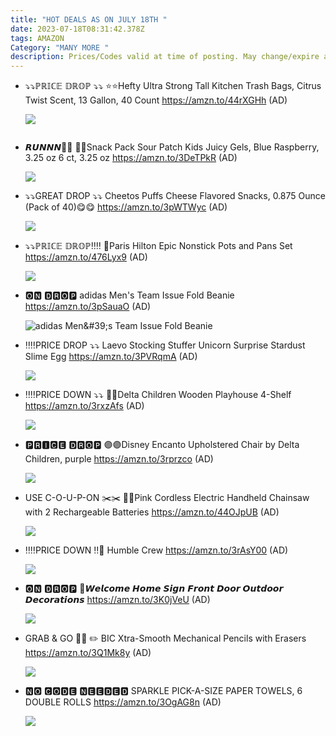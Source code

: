 ```yaml
---
title: "HOT DEALS AS ON JULY 18TH "
date: 2023-07-18T08:31:42.378Z
tags: AMAZON
Category: "MANY MORE "
description: Prices/Codes valid at time of posting. May change/expire at any time. (AD)
---
```

* ⤵️⤵️ℙℝ𝕀ℂ𝔼 𝔻ℝ𝕆ℙ ⤵️⤵️
  ⭐⭐Hefty Ultra Strong Tall Kitchen Trash Bags, Citrus Twist Scent, 13 Gallon, 40 Count
  https://amzn.to/44rXGHh
  (AD)<!--StartFragment-->

  ![](https://m.media-amazon.com/images/I/81gY+ULI2mL._AC_SL1500_.jpg)

  <!--EndFragment-->

  ![]()
* 𝙍𝙐𝙉𝙉𝙉🏃🏃
  💝💝Snack Pack Sour Patch Kids Juicy Gels, Blue Raspberry, 3.25 oz 6 ct, 3.25 oz
  https://amzn.to/3DeTPkR
  (AD)<!--StartFragment-->

  ![](https://m.media-amazon.com/images/I/81LTOBFlajL._SL1500_.jpg)

  <!--EndFragment-->
* ⤵️⤵️GREAT DROP ⤵️⤵️
  Cheetos Puffs Cheese Flavored Snacks, 0.875 Ounce (Pack of 40)😋😋
  https://amzn.to/3pWTWyc
  (AD)<!--StartFragment-->

  ![](https://m.media-amazon.com/images/I/81jBA5R4CIL._AC_SL1500_.jpg)

  <!--EndFragment-->
* ⤵️⤵️ℙℝ𝕀ℂ𝔼 𝔻ℝ𝕆ℙ‼️‼️
  🍳Paris Hilton Epic Nonstick Pots and Pans Set
  https://amzn.to/476Lyx9
  (AD)<!--StartFragment-->

  ![](https://m.media-amazon.com/images/I/71FnvEC4E6L._AC_SL1500_.jpg)

  <!--EndFragment-->
* 🅾🅽 🅳🆁🅾🅿
  adidas Men's Team Issue Fold Beanie
  https://amzn.to/3pSauaO
  (AD)<!--StartFragment-->

  ![adidas Men\&#39;s Team Issue Fold Beanie](https://m.media-amazon.com/images/I/71Qck1R20fL._AC_UX679_.jpg)

  <!--EndFragment-->
* ‼️‼️PRICE DROP ⤵️⤵️
  Laevo Stocking Stuffer Unicorn Surprise Stardust Slime Egg
  https://amzn.to/3PVRqmA
  (AD)<!--StartFragment-->

  ![](https://m.media-amazon.com/images/I/81pfRFy7qxL._AC_SL1500_.jpg)

  <!--EndFragment-->
* ‼️‼️PRICE DOWN ⤵️⤵️
  🍁🍁Delta Children Wooden Playhouse 4-Shelf
  https://amzn.to/3rxzAfs
  (AD)<!--StartFragment-->

  ![](https://m.media-amazon.com/images/I/81Yc+80aPsS._SL1500_.jpg)

  <!--EndFragment-->
* 🅿🆁🅸🅲🅴 🅳🆁🅾🅿
  🟣🟣Disney Encanto Upholstered Chair by Delta Children, purple
  https://amzn.to/3rprzco
  (AD)<!--StartFragment-->

  ![](https://m.media-amazon.com/images/I/71VkR9oYPNL._SL1500_.jpg)

  <!--EndFragment-->
* USE C-O-U-P-ON ✂️✂️
  💞💞Pink Cordless Electric Handheld Chainsaw with 2 Rechargeable Batteries
  https://amzn.to/44OJpUB
  (AD)<!--StartFragment-->

  ![](https://m.media-amazon.com/images/I/81WQhZusMjL._AC_SL1500_.jpg)

  <!--EndFragment-->
* ‼️‼️PRICE DOWN ‼️🛑
  Humble Crew
  https://amzn.to/3rAsY00
  (AD)<!--StartFragment-->

  ![](https://m.media-amazon.com/images/I/91eYAb9425L._AC_UX679_.jpg)

  <!--EndFragment-->
* 🅾🅽 🅳🆁🅾🅿
  💝𝙒𝙚𝙡𝙘𝙤𝙢𝙚 𝙃𝙤𝙢𝙚 𝙎𝙞𝙜𝙣 𝙁𝙧𝙤𝙣𝙩 𝘿𝙤𝙤𝙧 𝙊𝙪𝙩𝙙𝙤𝙤𝙧 𝘿𝙚𝙘𝙤𝙧𝙖𝙩𝙞𝙤𝙣𝙨
  https://amzn.to/3K0jVeU
  (AD)<!--StartFragment-->

  ![](https://m.media-amazon.com/images/I/71VAA9kCPqL._AC_SL1200_.jpg)

  <!--EndFragment-->
* GRAB & GO 🏃🏃
  ✏️ BIC Xtra-Smooth Mechanical Pencils with Erasers
  https://amzn.to/3Q1Mk8y
  (AD)<!--StartFragment-->

  ![](https://m.media-amazon.com/images/I/8122GER5Q1L._AC_SL1500_.jpg)

  <!--EndFragment-->
* 🅽🅾 🅲🅾🅳🅴 🅽🅴🅴🅳🅴🅳
  SPARKLE PICK-A-SIZE PAPER TOWELS, 6 DOUBLE ROLLS
  https://amzn.to/3OgAG8n
  (AD)<!--StartFragment-->

  ![](https://m.media-amazon.com/images/I/81sM+JebdSL._AC_SL1500_.jpg)

  <!--EndFragment-->
